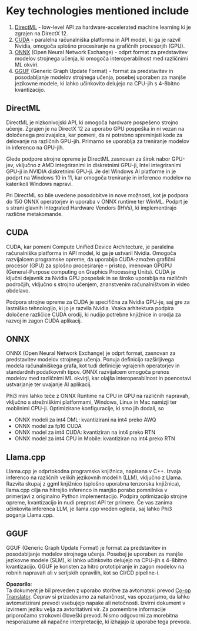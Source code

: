 <!--
CO_OP_TRANSLATOR_METADATA:
{
  "original_hash": "9841486ba4cf2590fabe609b925b00eb",
  "translation_date": "2025-05-09T08:33:59+00:00",
  "source_file": "md/01.Introduction/01/01.Understandingtech.md",
  "language_code": "sl"
}
-->
# Key technologies mentioned include

1. [DirectML](https://learn.microsoft.com/windows/ai/directml/dml?WT.mc_id=aiml-138114-kinfeylo) - low-level API za hardware-accelerated machine learning ki je zgrajen na DirectX 12.
2. [CUDA](https://blogs.nvidia.com/blog/what-is-cuda-2/) - paralelna računalniška platforma in API model, ki ga je razvil Nvidia, omogoča splošno procesiranje na grafičnih procesorjih (GPU).
3. [ONNX](https://onnx.ai/) (Open Neural Network Exchange) - odprt format za predstavitev modelov strojnega učenja, ki omogoča interoperabilnost med različnimi ML okviri.
4. [GGUF](https://github.com/ggerganov/ggml/blob/master/docs/gguf.md) (Generic Graph Update Format) - format za predstavitev in posodabljanje modelov strojnega učenja, posebej uporaben za manjše jezikovne modele, ki lahko učinkovito delujejo na CPU-jih s 4-8bitno kvantizacijo.

## DirectML

DirectML je nizkonivojski API, ki omogoča hardware pospešeno strojno učenje. Zgrajen je na DirectX 12 za uporabo GPU pospeška in ni vezan na določenega proizvajalca, kar pomeni, da ni potrebno spreminjati kode za delovanje na različnih GPU-jih. Primarno se uporablja za treniranje modelov in inferenco na GPU-jih.

Glede podpore strojne opreme je DirectML zasnovan za širok nabor GPU-jev, vključno z AMD integriranimi in diskretnimi GPU-ji, Intel integriranimi GPU-ji in NVIDIA diskretnimi GPU-ji. Je del Windows AI platforme in je podprt na Windows 10 in 11, kar omogoča treniranje in inferenco modelov na katerikoli Windows napravi.

Pri DirectML so bile uvedene posodobitve in nove možnosti, kot je podpora do 150 ONNX operatorjev in uporaba v ONNX runtime ter WinML. Podprt je s strani glavnih Integrated Hardware Vendors (IHVs), ki implementirajo različne metakomande.

## CUDA

CUDA, kar pomeni Compute Unified Device Architecture, je paralelna računalniška platforma in API model, ki ga je ustvaril Nvidia. Omogoča razvijalcem programske opreme, da uporabijo CUDA-zmožen grafični procesor (GPU) za splošno procesiranje – pristop, imenovan GPGPU (General-Purpose computing on Graphics Processing Units). CUDA je ključni dejavnik za Nvidia GPU pospešek in se široko uporablja na različnih področjih, vključno s strojno učenjem, znanstvenim računalništvom in video obdelavo.

Podpora strojne opreme za CUDA je specifična za Nvidia GPU-je, saj gre za lastniško tehnologijo, ki jo je razvila Nvidia. Vsaka arhitektura podpira določene različice CUDA orodij, ki nudijo potrebne knjižnice in orodja za razvoj in zagon CUDA aplikacij.

## ONNX

ONNX (Open Neural Network Exchange) je odprt format, zasnovan za predstavitev modelov strojnega učenja. Ponuja definicijo razširljivega modela računalniškega grafa, kot tudi definicije vgrajenih operatorjev in standardnih podatkovnih tipov. ONNX razvijalcem omogoča prenos modelov med različnimi ML okvirji, kar olajša interoperabilnost in poenostavi ustvarjanje ter uvajanje AI aplikacij.

Phi3 mini lahko teče z ONNX Runtime na CPU in GPU na različnih napravah, vključno s strežniškimi platformami, Windows, Linux in Mac namizji ter mobilnimi CPU-ji.
Optimizirane konfiguracije, ki smo jih dodali, so

- ONNX modeli za int4 DML: kvantizirani na int4 preko AWQ
- ONNX model za fp16 CUDA
- ONNX model za int4 CUDA: kvantiziran na int4 preko RTN
- ONNX model za int4 CPU in Mobile: kvantiziran na int4 preko RTN

## Llama.cpp

Llama.cpp je odprtokodna programska knjižnica, napisana v C++. Izvaja inferenco na različnih velikih jezikovnih modelih (LLM), vključno z Llama. Razvita skupaj z ggml knjižnico (splošno uporabna tenzorska knjižnica), llama.cpp cilja na hitrejšo inferenco in manjšo porabo pomnilnika v primerjavi z originalno Python implementacijo. Podpira optimizacijo strojne opreme, kvantizacijo in nudi preprost API ter primere. Če vas zanima učinkovita inferenca LLM, je llama.cpp vreden ogleda, saj lahko Phi3 poganja Llama.cpp.

## GGUF

GGUF (Generic Graph Update Format) je format za predstavitev in posodabljanje modelov strojnega učenja. Posebej je uporaben za manjše jezikovne modele (SLM), ki lahko učinkovito delujejo na CPU-jih s 4-8bitno kvantizacijo. GGUF je koristen za hitro prototipiranje in zagon modelov na robnih napravah ali v serijskih opravilih, kot so CI/CD pipeline-i.

**Opozorilo**:  
Ta dokument je bil preveden z uporabo storitve za avtomatski prevod [Co-op Translator](https://github.com/Azure/co-op-translator). Čeprav si prizadevamo za natančnost, vas opozarjamo, da lahko avtomatizirani prevodi vsebujejo napake ali netočnosti. Izvirni dokument v izvirnem jeziku velja za avtoritativni vir. Za pomembne informacije priporočamo strokovni človeški prevod. Nismo odgovorni za morebitna nesporazume ali napačne interpretacije, ki izhajajo iz uporabe tega prevoda.